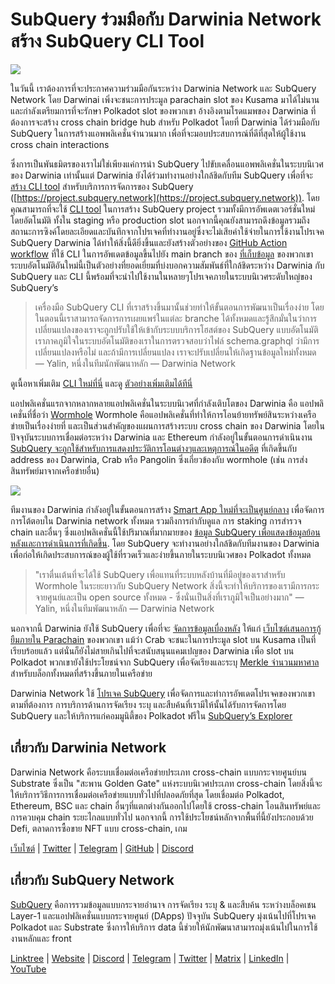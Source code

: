 # SubQuery ร่วมมือกับ Darwinia Network สร้าง SubQuery CLI Tool

![](https://miro.medium.com/max/1400/1*96OGWsQrxNGC5rblYxhdAw.jpeg)

ในวันนี้ เราต้องการที่จะประกาศความร่วมมือกันระหว่าง Darwinia Network และ SubQuery Network โดย Darwinai เพิ่งจะชนะการประมูล parachain slot ของ Kusama มาได้ไม่นาน และกำลังเตรียมการที่จะรักษา Polkadot slot ของพวกเขา อ้างอิงตามโรดแมพของ Darwinia ที่ต้องการจะสร้าง cross chain bridge hub สำหรับ Polkadot โดยที่ Darwinia ได้ร่วมมือกับ SubQuery ในการสร้างแอพพลิเคชั่นจำนวนมาก เพื่อที่จะมอบประสบการณ์ที่ดีที่สุดให้ผู้ใช้งาน cross chain interactions

ซึ่งการเป็นพันธมิตรของเราไม่ใช่เพียงแค่การนำ SubQuery ไปขับเคลื่อนแอพพลิเคชั่นในระบบนิเวศของ Darwinia เท่านั้นแต่ Darwinia ยังได้ร่วมทำงานอย่างใกล้ชิดกับทีม SubQuery เพื่อที่จะ [สร้าง CLI tool](https://github.com/fewensa/subquery-cli) สำหรับบริการการจัดการของ SubQuery ([https://project.subquery.network](https://project.subquery.network)). โดยคุณสามารถที่จะใช้ [CLI tool](https://github.com/fewensa/subquery-cli) ในการสร้าง SubQuery project รวมทั้งมีการอัพเดตเวอร์ชั่นใหม่โดยอัตโนมัติ ทั้งใน staging หรือ production slot นอกจากนี้คุณยังสามารถดึงข้อมูลรวมถึงสถานะการซิงค์โดยละเอียดและบันทึกจากโปรเจคที่ทำงานอยู่ซึ่งจะไม่เสียค่าใช้จ่ายในการใช้งานโปรเจค SubQuery Darwinia ได้ทำให้สิ่งนี้ดียิ่งขึ้นและยังสร้างตัวอย่างของ [GitHub Action workflow](https://github.com/darwinia-network/bridger/blob/master/.github/workflows/subquery-prod.yml) ที่ใช้ CLI ในการอัพเดตข้อมูลขึ้นไปยัง main branch ของ [ที่เก็บข้อมูล](https://github.com/darwinia-network/bridger/blob/master/.github/workflows/subquery-prod.yml) ของพวกเขา ระบบอัตโนมัติอันใหม่นี้เป็นตัวอย่างที่ยอดเยี่ยมที่บ่งบอกความสัมพันธ์ที่ใกล้ชิดระหว่าง Darwinia กับ SubQuery และ CLI นี้พร้อมที่จะนำไปใช้งานในหลายๆโปรเจคภายในระบบนิเวศระดับใหญ่ของ SubQuery’s
> เครื่องมือ SubQuery CLI ที่เราสร้างขึ้นมานั้นช่วยทำให้ขั้นตอนการพัฒนาเป็นเรื่องง่าย โดยในตอนนี้เราสามารถจัดการการเผยแพร่ในแต่ละ branche ได้ทั้งหมดและรู้สึกมั่นในว่าการเปลี่ยนแปลงของเราจะถูกปรับใช้ให้เข้ากับระบบบริการโฮสต์ของ SubQuery แบบอัตโนมัติ เราภาคภูมิใจในระบบอัตโนมัติของเราในการตรวจสอบว่าไฟล์ schema.graphql ว่ามีการเปลี่ยนแปลงหรือไม่ และถ้ามีการเปลี่ยนแปลง เราจะปรับเปลี่ยนให้เกิดฐานข้อมูลใหม่ทั้งหมด — Yalin, หนึ่งในทีมนักพัฒนาหลัก — Darwinia Network


ดูเนื้อหาเพิ่มเติม [CLI ใหม่ที่นี่](https://github.com/fewensa/subquery-cli) และดู [ตัวอย่างเพิ่มเติมได้ทีนี่](https://github.com/darwinia-network/bridger/blob/master/.github/workflows/subquery-prod.yml)

แอปพลิเคชั่นแรกจากหลากหลายแอปพลิเคชั่นในระบบนิเวศที่กำลังเติบโตของ Darwinia คือ แอปพลิเคชั่นที่ชื่อว่า [Wormhole](https://wormhole.darwinia.network/) Wormhole คือแอปพลิเคชั่นที่ทำให้การโอนย้ายทรัพย์สินระหว่างเครือข่ายเป็นเรื่องง่ายที่ และเป็นส่วนสำคัญของแผนการสร้างระบบ cross chain ของ Darwinia โดยในปัจจุบันระบบการเชื่อมต่อระหว่าง Darwinia และ Ethereum กำลังอยู่ในขั้นตอนการดำเนินงาน [SubQuery จะถูกใช้สำหรับการแสดงประวัติการโอนต่างๆและเหตุการณ์ในอดีต](https://explorer.subquery.network/subquery/darwinia-network/wormhole-darwinia) ที่เกิดขึ้นกับ address ของ Darwinia, Crab หรือ Pangolin ซึ่งเกี่ยวข้องกับ wormhole (เช่น การส่งสินทรัพย์มาจากเครือข่ายอื่น)

![](https://miro.medium.com/max/1400/1*p3V-lvW6BmEVZXaDYDY7mw.png)

ทีมงานของ Darwinia กำลังอยู่ในขั้นตอนการสร้าง [Smart App ใหม่ที่จะเป็นศูนย์กลาง](https://apps.darwinia.network/) เพื่อจัดการการโต้ตอบใน Darwinia network ทั้งหมด รวมถึงการกำกับดูแล การ staking การสำรวจ chain และอื่นๆ ซึ่งแอปพลิเคชั่นนี้ใช้ปริมาณที่มากมายของ [ข้อมูล SubQuery เพื่อแสดงข้อมูลย้อนหลังและการดำเนินการที่เกิดขึ้น](https://explorer.subquery.network/subquery/darwinia-network/smart-app-crab). โดย SubQuery จะทำงานอย่างใกล้ชิดกับทีมงานของ Darwinia เพื่อก่อให้เกิดประสบการณ์ของผู้ใช้ที่รวดเร็วและง่ายขึ้นภายในระบบนิเวศของ Polkadot ทั้งหมด
> "เราตื่นเต้นที่จะได้ใช้ SubQuery เพื่อแทนที่ระบบหลังบ้านที่มีอยู่ของเราสำหรับ Wormhole ในระยะยาวกับ SubQuery Network สิ่งนี้จะทำให้บริการของเรามีการกระจายศูนย์และเป็น open source ทั้งหมด - ซึ่งนั่นเป็นสิ่งที่เราภูมิใจเป็นอย่างมาก" — Yalin, หนึ่งในทีมพัฒนาหลัก — Darwinia Network


นอกจากนี้ Darwinia ยังใช้ SubQuery เพื่อที่จะ [จัดการข้อมูลเบื่องหลัง](https://explorer.subquery.network/subquery/darwinia-network/home-plo-polkadot) ให้แก่ [เว็บไซต์เสนอการกู้ยืมภายใน Parachain](https://darwinia.network/plo_contribute) ของพวกเขา แม้ว่า Crab จะชนะในการประมูล slot บน Kusama เป็นที่เรียบร้อยแล้ว แต่นั่นก็ยังไม่สายเกินไปที่จะสนับสนุนแคมเปญของ Darwinia เพื่อ slot บน Polkadot พวกเขายังใช้ประโยชน์จาก SubQuery เพื่อจัดเรียงและระบุ [Merkle จำนวนมหาศาล](https://explorer.subquery.network/subquery/darwinia-network/darwinia-mmr) สำหรับบล็อกทั้งหมดที่สร้างขึ้นภายในเครือข่าย

Darwinia Network ใช้ [โปรเจค SubQuery](https://project.subquery.network/) เพื่อจัดการและทำการอัพเดตโปรเจคของพวกเขาตามที่ต้องการ การบริการด้านการจัดเรียง ระบุ และสืบค้นที่เรามีให้นั้นได้รับการจัดการโดย SubQuery และให้บริการแก่คอมมูนิตี้ของ Polkadot ฟรีใน [SubQuery’s Explorer](https://explorer.subquery.network/)

## เกี่ยวกับ Darwinia Network

Darwinia Network คือระบบเชื่อมต่อเครือข่ายประเภท cross-chain แบบกระจายศูนย์บน Substrate ซึ่งเป็น "สะพาน Golden Gate" แห่งระบบนิเวศประเภท cross-chain โดยสิ่งนี้จะให้บริการวิธีการการเชื่อมต่อเครือข่ายแบบทั่วไปที่ปลอดภัยที่สุด โดยเชื่อมต่อ Polkadot, Ethereum, BSC และ chain อื่นๆที่แตกต่างกันออกไปโดยใช้ cross-chain โอนสินทรัพย์และการควบคุม chain ระยะไกลแบบทั่วไป นอกจากนี้ การใช้ประโยชน์หลักจากพื้นที่นี้ยังประกอบด้วย Defi, ตลาดการซื้อขาย NFT แบบ cross-chain, เกม

[เว็บไซต์](https://darwinia.network/) | [Twitter](https://twitter.com/DarwiniaNetwork) | [Telegram](https://t.me/DarwiniaNetwork) | [GitHub](https://github.com/darwinia-network) | [Discord](https://discord.gg/KMZVeyM)

## เกี่ยวกับ SubQuery Network

[SubQuery](https://subquery.network/) คือการรวมข้อมูลแบบกระจายอำนาจ การจัดเรียง ระบุ & และสืบค้น ระหว่างบล็อคเชน Layer-1 และแอปฟลิเคชั่นแบบกระจายศูนย์ (DApps) ปัจจุบัน SubQuery มุ่งเน้นไปที่โปรเจค Polkadot และ Substrate ซึ่งการให้บริการ data นี้ช่วยให้นักพัฒนาสามารถมุ่งเน้นไปในการใช้งานหลักและ front

[Linktree](https://linktr.ee/subquerynetwork) | [Website](https://subquery.network/) | [Discord](https://discord.com/invite/78zg8aBSMG) | [Telegram](https://t.me/subquerynetwork) | [Twitter](https://twitter.com/subquerynetwork) | [Matrix](https://matrix.to/#/#subquery:matrix.org) | [LinkedIn](https://www.linkedin.com/company/subquery) | [YouTube](https://www.youtube.com/channel/UCi1a6NUUjegcLHDFLr7CqLw)
